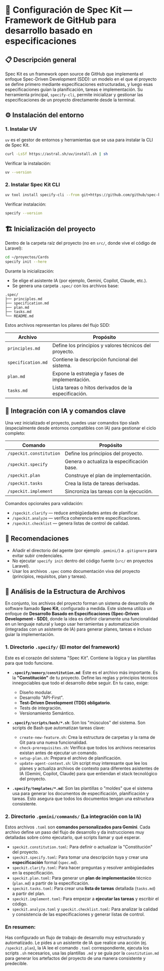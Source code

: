 # 🧠 Configuración de Spec Kit — Framework de GitHub para desarrollo basado en especificaciones

## 📋 Descripción general

Spec Kit es un framework open source de GitHub que implementa el enfoque Spec-Driven Development (SDD): un modelo en el que el proyecto se define primero mediante especificaciones estructuradas, y luego esas especificaciones guían la planificación, tareas e implementación. Su herramienta principal, `specify-cli`, permite inicializar y gestionar las especificaciones de un proyecto directamente desde la terminal.

## ⚙️ Instalación del entorno

### 1. Instalar UV
`uv` es el gestor de entornos y herramientas que se usa para instalar la CLI de Spec Kit.

```bash
curl -LsSf https://astral.sh/uv/install.sh | sh
```

Verificar la instalación:

```bash
uv --version
```

### 2. Instalar Spec Kit CLI

```bash
uv tool install specify-cli --from git+https://github.com/github/spec-kit.git
```

Verificar instalación:

```bash
specify --version
```

## 🏗️ Inicialización del proyecto

Dentro de la carpeta raíz del proyecto (no en `src/`, donde vive el código de Laravel):

```bash
cd ~/proyectos/Cards
specify init --here
```

Durante la inicialización:
*   Se elige el asistente IA (por ejemplo, Gemini, Copilot, Claude, etc.).
*   Se genera una carpeta `.spec/` con los archivos base:

```
.spec/
├── principles.md
├── specification.md
├── plan.md
├── tasks.md
└── README.md
```

Estos archivos representan los pilares del flujo SDD:

| Archivo          | Propósito                                            |
| ---------------- | ---------------------------------------------------- |
| `principles.md`  | Define los principios y valores técnicos del proyecto. |
| `specification.md`| Contiene la descripción funcional del sistema.      |
| `plan.md`        | Expone la estrategia y fases de implementación.      |
| `tasks.md`       | Lista tareas o hitos derivados de la especificación. |

## 🧩 Integración con IA y comandos clave

Una vez inicializado el proyecto, puedes usar comandos tipo slash (especialmente desde entornos compatibles con IA) para gestionar el ciclo completo:

| Comando                 | Propósito                                      |
| ----------------------- | ---------------------------------------------- |
| `/speckit.constitution` | Define los principios del proyecto.            |
| `/speckit.specify`      | Genera o actualiza la especificación base.     |
| `/speckit.plan`         | Construye el plan de implementación.           |
| `/speckit.tasks`        | Crea la lista de tareas derivadas.             |
| `/speckit.implement`    | Sincroniza las tareas con la ejecución.        |

Comandos opcionales para validación:
*   `/speckit.clarify` — reduce ambigüedades antes de planificar.
*   `/speckit.analyze` — verifica coherencia entre especificaciones.
*   `/speckit.checklist` — genera listas de control de calidad.

## 🧠 Recomendaciones

*   Añadir el directorio del agente (por ejemplo `.gemini/`) a `.gitignore` para evitar subir credenciales.
*   No ejecutar `specify init` dentro del código fuente (`src/` en proyectos Laravel).
*   Usar los archivos `.spec` como documentación viva del proyecto (principios, requisitos, plan y tareas).

## 📂 Análisis de la Estructura de Archivos

En conjunto, los archivos del proyecto forman un sistema de desarrollo de software llamado **Spec Kit**, configurado a medida. Este sistema utiliza un enfoque de **Desarrollo Basado en Especificaciones (Spec-Driven Development - SDD)**, donde la idea es definir claramente una funcionalidad en un lenguaje natural y luego usar herramientas y automatización (integradas con un asistente de IA) para generar planes, tareas e incluso guiar la implementación.

### 1. Directorio `.specify/` (El motor del framework)

Este es el corazón del sistema "Spec Kit". Contiene la lógica y las plantillas para que todo funcione.

*   **`.specify/memory/constitution.md`**: Este es el archivo más importante. Es la **"Constitución"** de tu proyecto. Define las reglas y principios técnicos innegociables que todo el desarrollo debe seguir. En tu caso, exige:
    *   Diseño modular.
    *   Desarrollo "API-First".
    *   **Test-Driven Development (TDD) obligatorio**.
    *   Tests de integración.
    *   Versionamiento Semántico.

*   **`.specify/scripts/bash/*.sh`**: Son los "músculos" del sistema. Son scripts de Bash que automatizan tareas clave:
    *   `create-new-feature.sh`: Crea la estructura de carpetas y la rama de Git para una nueva funcionalidad.
    *   `check-prerequisites.sh`: Verifica que todos los archivos necesarios existan antes de ejecutar un comando.
    *   `setup-plan.sh`: Prepara el archivo de planificación.
    *   `update-agent-context.sh`: Un script muy interesante que lee los planes y actualiza archivos de contexto para diferentes asistentes de IA (Gemini, Copilot, Claude) para que entiendan el stack tecnológico del proyecto.

*   **`.specify/templates/*.md`**: Son las plantillas o "moldes" que el sistema usa para generar los documentos de especificación, planificación y tareas. Esto asegura que todos los documentos tengan una estructura consistente.

### 2. Directorio `.gemini/commands/` (La integración con la IA)

Estos archivos `.toml` son **comandos personalizados para Gemini**. Cada archivo define un paso del flujo de desarrollo y da instrucciones muy detalladas sobre cómo ejecutarlo, qué scripts llamar y qué esperar.

*   `speckit.constitution.toml`: Para definir o actualizar la "Constitución" del proyecto.
*   `speckit.specify.toml`: Para tomar una descripción tuya y crear una **especificación** formal (`spec.md`).
*   `speckit.clarify.toml`: Para hacer preguntas y resolver ambigüedades en la especificación.
*   `speckit.plan.toml`: Para generar un **plan de implementación** técnico (`plan.md`) a partir de la especificación.
*   `speckit.tasks.toml`: Para crear una **lista de tareas** detallada (`tasks.md`) a partir del plan.
*   `speckit.implement.toml`: Para empezar a **ejecutar las tareas** y escribir el código.
*   `speckit.analyze.toml` y `speckit.checklist.toml`: Para analizar la calidad y consistencia de las especificaciones y generar listas de control.

### En resumen:

Has configurado un flujo de trabajo de desarrollo muy estructurado y automatizado. Le pides a un asistente de IA que realice una acción (ej. `/speckit.plan`), la IA lee el comando `.toml` correspondiente, ejecuta los scripts `.sh` necesarios, usa las plantillas `.md` y se guía por la `constitution.md` para generar los artefactos del proyecto de una manera consistente y predecible.